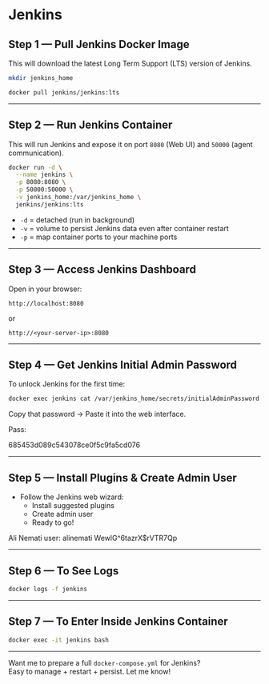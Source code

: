 # Jenkins


## Step 1 — Pull Jenkins Docker Image
This will download the latest Long Term Support (LTS) version of Jenkins.

```bash
mkdir jenkins_home
```

```bash
docker pull jenkins/jenkins:lts
```

---

## Step 2 — Run Jenkins Container
This will run Jenkins and expose it on port `8080` (Web UI) and `50000` (agent communication).

```bash
docker run -d \
  --name jenkins \
  -p 8080:8080 \
  -p 50000:50000 \
  -v jenkins_home:/var/jenkins_home \
  jenkins/jenkins:lts
```

- `-d` = detached (run in background)
- `-v` = volume to persist Jenkins data even after container restart
- `-p` = map container ports to your machine ports

---

## Step 3 — Access Jenkins Dashboard

Open in your browser:
```
http://localhost:8080
```
or
```
http://<your-server-ip>:8080
```

---

## Step 4 — Get Jenkins Initial Admin Password
To unlock Jenkins for the first time:

```bash
docker exec jenkins cat /var/jenkins_home/secrets/initialAdminPassword
```

Copy that password → Paste it into the web interface.

Pass:

685453d089c543078ce0f5c9fa5cd076

---

## Step 5 — Install Plugins & Create Admin User

- Follow the Jenkins web wizard:
  - Install suggested plugins
  - Create admin user 
  - Ready to go!

Ali Nemati
user: alinemati
WewlG^6tazrX$rVTR7Qp

---

## Step 6 — To See Logs
```bash
docker logs -f jenkins
```

---

## Step 7 — To Enter Inside Jenkins Container
```bash
docker exec -it jenkins bash
```

---

Want me to prepare a full `docker-compose.yml` for Jenkins?  
Easy to manage + restart + persist. Let me know!

